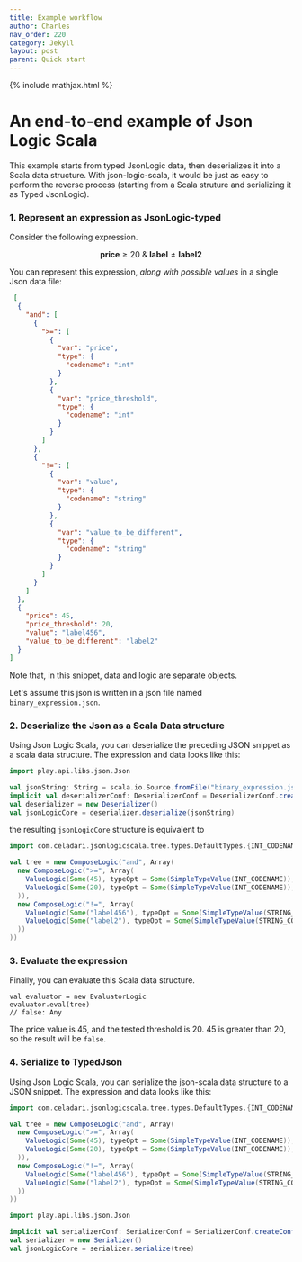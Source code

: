 ```yaml
---
title: Example workflow 
author: Charles
nav_order: 220
category: Jekyll
layout: post
parent: Quick start
---
```


{% include mathjax.html %}

# An end-to-end example of Json Logic Scala

This example starts from typed JsonLogic data, then deserializes it
into a Scala data structure. With json-logic-scala, it would be just
as easy to perform the reverse process (starting from a Scala struture and
serializing it as Typed JsonLogic).

### 1. Represent an expression as JsonLogic-typed

Consider the following expression.

$$\mathbf{price} \ge 20\ \&\ \mathbf{label}\neq\mathbf{label2}$$


You can represent this expression, _along with possible values_ in a single Json data file:

```json
 [
  {
    "and": [
      {
        ">=": [
          {
            "var": "price",
            "type": {
              "codename": "int"
            }
          },
          {
            "var": "price_threshold",
            "type": {
              "codename": "int"
            }
          }
        ]
      },
      {
        "!=": [
          {
            "var": "value",
            "type": {
              "codename": "string"
            }
          },
          {
            "var": "value_to_be_different",
            "type": {
              "codename": "string"
            }
          }
        ]
      }
    ]
  },
  {
    "price": 45,
    "price_threshold": 20,
    "value": "label456",
    "value_to_be_different": "label2"
  }
]
 ```
Note that, in this snippet, data and logic are separate objects.

Let's assume this json is written in a json file named `binary_expression.json`.


### 2. Deserialize the Json as a Scala Data structure

Using Json Logic Scala, you can deserialize the preceding JSON snippet as a
scala data structure. The expression and data looks like this:

```scala
import play.api.libs.json.Json

val jsonString: String = scala.io.Source.fromFile("binary_expression.json").mkString
implicit val deserializerConf: DeserializerConf = DeserializerConf.createConf()
val deserializer = new Deserializer()
val jsonLogicCore = deserializer.deserialize(jsonString)
```
the resulting `jsonLogicCore` structure is equivalent to 

```scala
import com.celadari.jsonlogicscala.tree.types.DefaultTypes.{INT_CODENAME, STRING_CODENAME}

val tree = new ComposeLogic("and", Array(
  new ComposeLogic(">=", Array(
    ValueLogic(Some(45), typeOpt = Some(SimpleTypeValue(INT_CODENAME)), pathNameOpt = Some("price")),
    ValueLogic(Some(20), typeOpt = Some(SimpleTypeValue(INT_CODENAME)), pathNameOpt = Some("price_threshold"))
  )),
  new ComposeLogic("!=", Array(
    ValueLogic(Some("label456"), typeOpt = Some(SimpleTypeValue(STRING_CODENAME)), pathNameOpt = Some("value")),
    ValueLogic(Some("label2"), typeOpt = Some(SimpleTypeValue(STRING_CODENAME)), pathNameOpt = Some("value_to_be_different"))
  ))
))
```

### 3. Evaluate the expression

Finally, you can evaluate this Scala data structure.

```
val evaluator = new EvaluatorLogic
evaluator.eval(tree)
// false: Any
``` 

The price value is 45, and the tested threshold is 20.
45 is greater than 20, so the result will be `false`.

### 4. Serialize to TypedJson

Using Json Logic Scala, you can serialize the json-scala data structure to a JSON snippet.
The expression and data looks like this:

```scala
import com.celadari.jsonlogicscala.tree.types.DefaultTypes.{INT_CODENAME, STRING_CODENAME}

val tree = new ComposeLogic("and", Array(
  new ComposeLogic(">=", Array(
    ValueLogic(Some(45), typeOpt = Some(SimpleTypeValue(INT_CODENAME)), pathNameOpt = Some("price")),
    ValueLogic(Some(20), typeOpt = Some(SimpleTypeValue(INT_CODENAME)), pathNameOpt = Some("price_threshold"))
  )),
  new ComposeLogic("!=", Array(
    ValueLogic(Some("label456"), typeOpt = Some(SimpleTypeValue(STRING_CODENAME)), pathNameOpt = Some("value")),
    ValueLogic(Some("label2"), typeOpt = Some(SimpleTypeValue(STRING_CODENAME)), pathNameOpt = Some("value_to_be_different"))
  ))
))
```

```scala
import play.api.libs.json.Json

implicit val serializerConf: SerializerConf = SerializerConf.createConf()
val serializer = new Serializer()
val jsonLogicCore = serializer.serialize(tree)
```